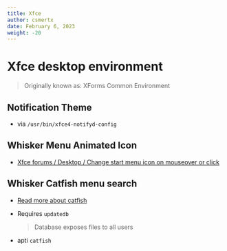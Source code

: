 ```yaml
---
title: Xfce
author: csmertx
date: February 6, 2023
weight: -20
---
```


# Xfce desktop environment

> Originally known as: XForms Common Environment

## Notification Theme

- via ```/usr/bin/xfce4-notifyd-config```

## Whisker Menu Animated Icon

- [Xfce forums / Desktop / Change start menu icon on mouseover or click](https://forum.xfce.org/viewtopic.php?id=11098)

## Whisker Catfish menu search

- [Read more about catfish](https://docs.xfce.org/apps/catfish/start)

- Requires ```updatedb```

    > Database exposes files to all users

- apti ```catfish```
